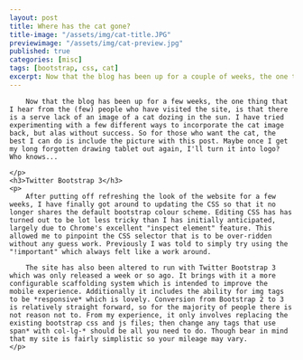 ```yaml
---
layout: post
title: Where has the cat gone?
title-image: "/assets/img/cat-title.JPG"
previewimage: "/assets/img/cat-preview.jpg"
published: true
categories: [misc]
tags: [bootstrap, css, cat]
excerpt: Now that the blog has been up for a couple of weeks, the one thing that I hear from the (few) people who have visited the site, is that there is a serve lack of an image of a cat dozing in the sun. I have tried experimenting with a few different ways to incorporate the cat image back, but alas without success. So for those who want the cat, the best I can do is include the picture with this post. Maybe once I get my long forgotten drawing tablet out again, I'll turn it into logo? Who knows... 
---
```


<div class="mdl-cell mdl-cell--12-col mdl-card__supporting-text no-padding">
	<p>

		Now that the blog has been up for a few weeks, the one thing that I hear from the (few) people who have visited the site, is that there is a serve lack of an image of a cat dozing in the sun. I have tried experimenting with a few different ways to incorporate the cat image back, but alas without success. So for those who want the cat, the best I can do is include the picture with this post. Maybe once I get my long forgotten drawing tablet out again, I'll turn it into logo? Who knows...

	</p>
	<h3>Twitter Bootstrap 3</h3>
	<p>
		After putting off refreshing the look of the website for a few weeks, I have finally got around to updating the CSS so that it no longer shares the default bootstrap colour scheme. Editing CSS has has turned out to be lot less tricky than I has initially anticipated, largely due to Chrome's excellent "inspect element" feature. This allowed me to pinpoint the CSS selector that is to be over-ridden without any guess work. Previously I was told to simply try using the "!important" which always felt like a work around. 

		The site has also been altered to run with Twitter Bootstrap 3 which was only released a week or so ago. It brings with it a more configurable scaffolding system which is intended to improve the mobile experience. Additionally it includes the ability for img tags to be *responsive* which is lovely. Conversion from Bootstrap 2 to 3 is relatively straight forward, so for the majority of people there is not reason not to. From my experience, it only involves replacing the existing bootstrap css and js files; then change any tags that use span* with col-lg-* should be all you need to do. Though bear in mind that my site is fairly simplistic so your mileage may vary.
	</p>
</div>